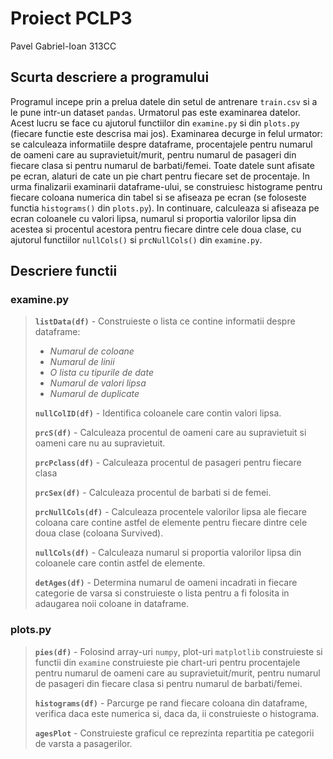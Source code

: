 
# Proiect PCLP3

Pavel Gabriel-Ioan 313CC

## Scurta descriere a programului

Programul incepe prin a prelua datele din setul de antrenare `train.csv` si a le pune
intr-un dataset `pandas`. Urmatorul pas este examinarea datelor. Acest lucru se face
cu ajutorul functiilor din `examine.py` si din `plots.py` (fiecare functie este descrisa mai jos).
Examinarea decurge in felul urmator: se calculeaza informatiile despre dataframe, procentajele
pentru numarul de oameni care au supravietuit/murit, pentru numarul de pasageri
din fiecare clasa si pentru numarul de barbati/femei. Toate datele sunt afisate pe
ecran, alaturi de cate un pie chart pentru fiecare set de procentaje. In urma finalizarii
examinarii dataframe-ului, se construiesc histograme pentru fiecare coloana numerica
din tabel si se afiseaza pe ecran (se foloseste functia `histograms()` din `plots.py`).
In continuare, calculeaza si afiseaza pe ecran coloanele cu valori lipsa, numarul si
proportia valorilor lipsa din acestea si procentul acestora pentru fiecare dintre
cele doua clase, cu ajutorul functiilor `nullCols()` si `prcNullCols()` din `examine.py`.

## Descriere functii

### examine.py

>**`listData(df)`** - Construieste o lista ce contine informatii despre dataframe:
>
>- *Numarul de coloane*
>- *Numarul de linii*
>- *O lista cu tipurile de date*
>- *Numarul de valori lipsa*
>- *Numarul de duplicate*
>
>**`nullColID(df)`** - Identifica coloanele care contin valori lipsa.
>
>**`prcS(df)`** - Calculeaza procentul de oameni care au supravietuit si oameni care nu au supravietuit.
>
>**`prcPclass(df)`** - Calculeaza procentul de pasageri pentru fiecare clasa
>
>**`prcSex(df)`** - Calculeaza procentul de barbati si de femei.
>
>**`prcNullCols(df)`** - Calculeaza procentele valorilor lipsa ale fiecare coloana
care contine astfel de elemente pentru fiecare dintre cele doua clase (coloana Survived).
>
>**`nullCols(df)`** - Calculeaza numarul si proportia valorilor lipsa din coloanele
care contin astfel de elemente.
>
>**`detAges(df)`** - Determina numarul de oameni incadrati in fiecare categorie
de varsa si construieste o lista pentru a fi folosita in adaugarea noii coloane
in dataframe.

### plots.py

>**`pies(df)`** - Folosind array-uri `numpy`, plot-uri `matplotlib` construieste si functii din `examine`
construieste pie chart-uri pentru procentajele pentru numarul de oameni care au
supravietuit/murit, pentru numarul de pasageri din fiecare clasa si pentru numarul
de barbati/femei.
>
>**`histograms(df)`** - Parcurge pe rand fiecare coloana din dataframe, verifica daca
este numerica si, daca da, ii construieste o histograma.
>
>**`agesPlot`** - Construieste graficul ce reprezinta repartitia pe categorii de varsta
a pasagerilor.
